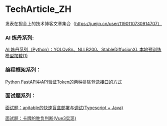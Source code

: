 # TechArticle_ZH

发表在掘金上的技术博客文章集合（https://juejin.cn/user/1190110730914707）

### AI 炼丹系列:

[AI 炼丹系列（Python）：YOLOv8n、NLLB200、StableDiffusionXL 本地预训练模型加载(1)](https://juejin.cn/post/7312356566917939215)



### 编程框架系列：

[Python FastAPI中API验证Token的两种排除登录接口的方式](https://juejin.cn/post/7310111620368613395)



### 面试题系列：

[面试题：apitable的快速盲盒部署与调试(Typescript + Java)](https://juejin.cn/post/7306046202751172642)

[面试题：卡牌的胜负判断(Vue3实现)](https://juejin.cn/post/7306019536813703202)
